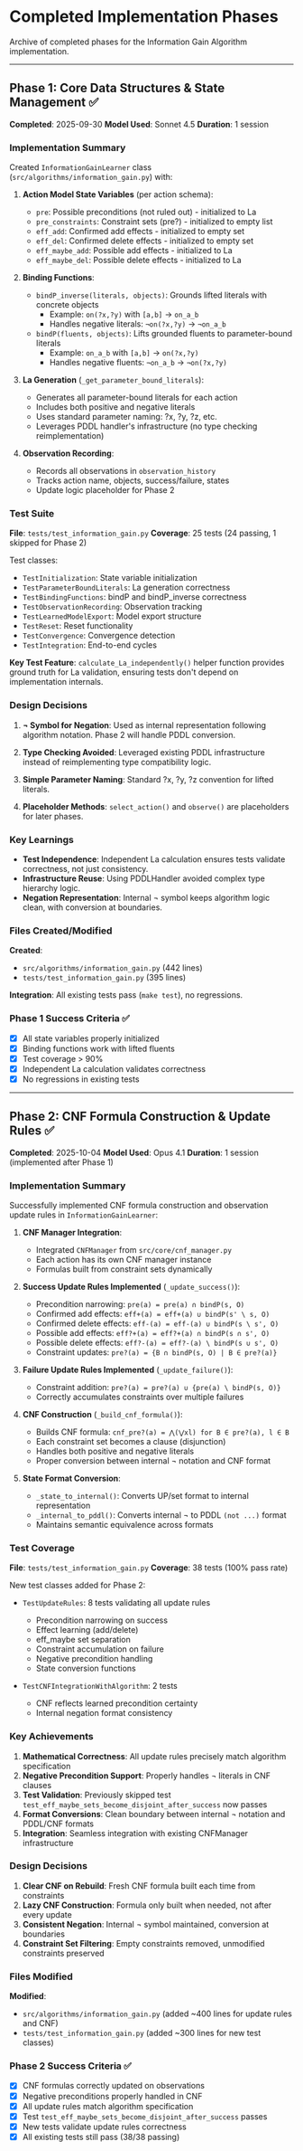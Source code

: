 # Completed Implementation Phases

Archive of completed phases for the Information Gain Algorithm implementation.

---

## Phase 1: Core Data Structures & State Management ✅

**Completed**: 2025-09-30
**Model Used**: Sonnet 4.5
**Duration**: 1 session

### Implementation Summary

Created `InformationGainLearner` class (`src/algorithms/information_gain.py`) with:

1. **Action Model State Variables** (per action schema):
   - `pre`: Possible preconditions (not ruled out) - initialized to La
   - `pre_constraints`: Constraint sets (pre?) - initialized to empty list
   - `eff_add`: Confirmed add effects - initialized to empty set
   - `eff_del`: Confirmed delete effects - initialized to empty set
   - `eff_maybe_add`: Possible add effects - initialized to La
   - `eff_maybe_del`: Possible delete effects - initialized to La

2. **Binding Functions**:
   - `bindP_inverse(literals, objects)`: Grounds lifted literals with concrete objects
     - Example: `on(?x,?y)` with `[a,b]` → `on_a_b`
     - Handles negative literals: `¬on(?x,?y)` → `¬on_a_b`
   - `bindP(fluents, objects)`: Lifts grounded fluents to parameter-bound literals
     - Example: `on_a_b` with `[a,b]` → `on(?x,?y)`
     - Handles negative fluents: `¬on_a_b` → `¬on(?x,?y)`

3. **La Generation** (`_get_parameter_bound_literals`):
   - Generates all parameter-bound literals for each action
   - Includes both positive and negative literals
   - Uses standard parameter naming: ?x, ?y, ?z, etc.
   - Leverages PDDL handler's infrastructure (no type checking reimplementation)

4. **Observation Recording**:
   - Records all observations in `observation_history`
   - Tracks action name, objects, success/failure, states
   - Update logic placeholder for Phase 2

### Test Suite

**File**: `tests/test_information_gain.py`
**Coverage**: 25 tests (24 passing, 1 skipped for Phase 2)

Test classes:
- `TestInitialization`: State variable initialization
- `TestParameterBoundLiterals`: La generation correctness
- `TestBindingFunctions`: bindP and bindP_inverse correctness
- `TestObservationRecording`: Observation tracking
- `TestLearnedModelExport`: Model export structure
- `TestReset`: Reset functionality
- `TestConvergence`: Convergence detection
- `TestIntegration`: End-to-end cycles

**Key Test Feature**: `calculate_La_independently()` helper function provides ground truth for La validation, ensuring tests don't depend on implementation internals.

### Design Decisions

1. **¬ Symbol for Negation**: Used as internal representation following algorithm notation. Phase 2 will handle PDDL conversion.

2. **Type Checking Avoided**: Leveraged existing PDDL infrastructure instead of reimplementing type compatibility logic.

3. **Simple Parameter Naming**: Standard ?x, ?y, ?z convention for lifted literals.

4. **Placeholder Methods**: `select_action()` and `observe()` are placeholders for later phases.

### Key Learnings

- **Test Independence**: Independent La calculation ensures tests validate correctness, not just consistency.
- **Infrastructure Reuse**: Using PDDLHandler avoided complex type hierarchy logic.
- **Negation Representation**: Internal ¬ symbol keeps algorithm logic clean, with conversion at boundaries.

### Files Created/Modified

**Created**:
- `src/algorithms/information_gain.py` (442 lines)
- `tests/test_information_gain.py` (395 lines)

**Integration**: All existing tests pass (`make test`), no regressions.

### Phase 1 Success Criteria ✅

- [x] All state variables properly initialized
- [x] Binding functions work with lifted fluents
- [x] Test coverage > 90%
- [x] Independent La calculation validates correctness
- [x] No regressions in existing tests

---

## Phase 2: CNF Formula Construction & Update Rules ✅

**Completed**: 2025-10-04
**Model Used**: Opus 4.1
**Duration**: 1 session (implemented after Phase 1)

### Implementation Summary

Successfully implemented CNF formula construction and observation update rules in `InformationGainLearner`:

1. **CNF Manager Integration**:
   - Integrated `CNFManager` from `src/core/cnf_manager.py`
   - Each action has its own CNF manager instance
   - Formulas built from constraint sets dynamically

2. **Success Update Rules Implemented** (`_update_success()`):
   - Precondition narrowing: `pre(a) = pre(a) ∩ bindP(s, O)`
   - Confirmed add effects: `eff+(a) = eff+(a) ∪ bindP(s' \ s, O)`
   - Confirmed delete effects: `eff-(a) = eff-(a) ∪ bindP(s \ s', O)`
   - Possible add effects: `eff?+(a) = eff?+(a) ∩ bindP(s ∩ s', O)`
   - Possible delete effects: `eff?-(a) = eff?-(a) \ bindP(s ∪ s', O)`
   - Constraint updates: `pre?(a) = {B ∩ bindP(s, O) | B ∈ pre?(a)}`

3. **Failure Update Rules Implemented** (`_update_failure()`):
   - Constraint addition: `pre?(a) = pre?(a) ∪ {pre(a) \ bindP(s, O)}`
   - Correctly accumulates constraints over multiple failures

4. **CNF Construction** (`_build_cnf_formula()`):
   - Builds CNF formula: `cnf_pre?(a) = ⋀(⋁xl) for B ∈ pre?(a), l ∈ B`
   - Each constraint set becomes a clause (disjunction)
   - Handles both positive and negative literals
   - Proper conversion between internal ¬ notation and CNF format

5. **State Format Conversion**:
   - `_state_to_internal()`: Converts UP/set format to internal representation
   - `_internal_to_pddl()`: Converts internal ¬ to PDDL `(not ...)` format
   - Maintains semantic equivalence across formats

### Test Coverage

**File**: `tests/test_information_gain.py`
**Coverage**: 38 tests (100% pass rate)

New test classes added for Phase 2:
- `TestUpdateRules`: 8 tests validating all update rules
  - Precondition narrowing on success
  - Effect learning (add/delete)
  - eff_maybe set separation
  - Constraint accumulation on failure
  - Negative precondition handling
  - State conversion functions

- `TestCNFIntegrationWithAlgorithm`: 2 tests
  - CNF reflects learned precondition certainty
  - Internal negation format consistency

### Key Achievements

1. **Mathematical Correctness**: All update rules precisely match algorithm specification
2. **Negative Precondition Support**: Properly handles ¬ literals in CNF clauses
3. **Test Validation**: Previously skipped test `test_eff_maybe_sets_become_disjoint_after_success` now passes
4. **Format Conversions**: Clean boundary between internal ¬ notation and PDDL/CNF formats
5. **Integration**: Seamless integration with existing CNFManager infrastructure

### Design Decisions

1. **Clear CNF on Rebuild**: Fresh CNF formula built each time from constraints
2. **Lazy CNF Construction**: Formula only built when needed, not after every update
3. **Consistent Negation**: Internal ¬ symbol maintained, conversion at boundaries
4. **Constraint Set Filtering**: Empty constraints removed, unmodified constraints preserved

### Files Modified

**Modified**:
- `src/algorithms/information_gain.py` (added ~400 lines for update rules and CNF)
- `tests/test_information_gain.py` (added ~300 lines for new test classes)

### Phase 2 Success Criteria ✅

- [x] CNF formulas correctly updated on observations
- [x] Negative preconditions properly handled in CNF
- [x] All update rules match algorithm specification
- [x] Test `test_eff_maybe_sets_become_disjoint_after_success` passes
- [x] New tests validate update rules correctness
- [x] All existing tests still pass (38/38 passing)
